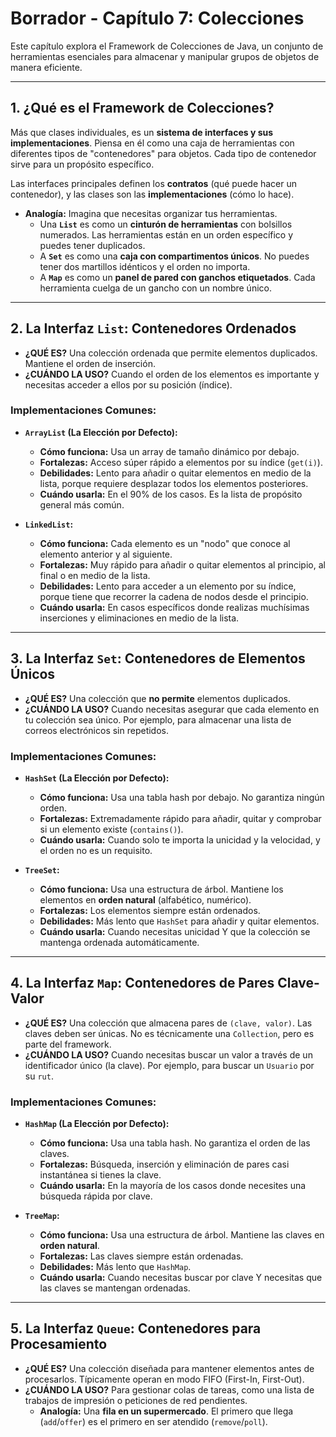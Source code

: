 # Borrador - Capítulo 7: Colecciones

Este capítulo explora el Framework de Colecciones de Java, un conjunto de herramientas esenciales para almacenar y manipular grupos de objetos de manera eficiente.

---

## 1. ¿Qué es el Framework de Colecciones?

Más que clases individuales, es un **sistema de interfaces y sus implementaciones**. Piensa en él como una caja de herramientas con diferentes tipos de "contenedores" para objetos. Cada tipo de contenedor sirve para un propósito específico.

Las interfaces principales definen los **contratos** (qué puede hacer un contenedor), y las clases son las **implementaciones** (cómo lo hace).

*   **Analogía:** Imagina que necesitas organizar tus herramientas.
    *   Una **`List`** es como un **cinturón de herramientas** con bolsillos numerados. Las herramientas están en un orden específico y puedes tener duplicados.
    *   A **`Set`** es como una **caja con compartimentos únicos**. No puedes tener dos martillos idénticos y el orden no importa.
    *   A **`Map`** es como un **panel de pared con ganchos etiquetados**. Cada herramienta cuelga de un gancho con un nombre único.

---

## 2. La Interfaz `List`: Contenedores Ordenados

*   **¿QUÉ ES?** Una colección ordenada que permite elementos duplicados. Mantiene el orden de inserción.
*   **¿CUÁNDO LA USO?** Cuando el orden de los elementos es importante y necesitas acceder a ellos por su posición (índice).

### Implementaciones Comunes:

*   **`ArrayList` (La Elección por Defecto):**
    *   **Cómo funciona:** Usa un array de tamaño dinámico por debajo.
    *   **Fortalezas:** Acceso súper rápido a elementos por su índice (`get(i)`).
    *   **Debilidades:** Lento para añadir o quitar elementos en medio de la lista, porque requiere desplazar todos los elementos posteriores.
    *   **Cuándo usarla:** En el 90% de los casos. Es la lista de propósito general más común.

*   **`LinkedList`:**
    *   **Cómo funciona:** Cada elemento es un "nodo" que conoce al elemento anterior y al siguiente.
    *   **Fortalezas:** Muy rápido para añadir o quitar elementos al principio, al final o en medio de la lista.
    *   **Debilidades:** Lento para acceder a un elemento por su índice, porque tiene que recorrer la cadena de nodos desde el principio.
    *   **Cuándo usarla:** En casos específicos donde realizas muchísimas inserciones y eliminaciones en medio de la lista.

---

## 3. La Interfaz `Set`: Contenedores de Elementos Únicos

*   **¿QUÉ ES?** Una colección que **no permite** elementos duplicados.
*   **¿CUÁNDO LA USO?** Cuando necesitas asegurar que cada elemento en tu colección sea único. Por ejemplo, para almacenar una lista de correos electrónicos sin repetidos.

### Implementaciones Comunes:

*   **`HashSet` (La Elección por Defecto):**
    *   **Cómo funciona:** Usa una tabla hash por debajo. No garantiza ningún orden.
    *   **Fortalezas:** Extremadamente rápido para añadir, quitar y comprobar si un elemento existe (`contains()`).
    *   **Cuándo usarla:** Cuando solo te importa la unicidad y la velocidad, y el orden no es un requisito.

*   **`TreeSet`:**
    *   **Cómo funciona:** Usa una estructura de árbol. Mantiene los elementos en **orden natural** (alfabético, numérico).
    *   **Fortalezas:** Los elementos siempre están ordenados.
    *   **Debilidades:** Más lento que `HashSet` para añadir y quitar elementos.
    *   **Cuándo usarla:** Cuando necesitas unicidad Y que la colección se mantenga ordenada automáticamente.

---

## 4. La Interfaz `Map`: Contenedores de Pares Clave-Valor

*   **¿QUÉ ES?** Una colección que almacena pares de `(clave, valor)`. Las claves deben ser únicas. No es técnicamente una `Collection`, pero es parte del framework.
*   **¿CUÁNDO LA USO?** Cuando necesitas buscar un valor a través de un identificador único (la clave). Por ejemplo, para buscar un `Usuario` por su `rut`.

### Implementaciones Comunes:

*   **`HashMap` (La Elección por Defecto):**
    *   **Cómo funciona:** Usa una tabla hash. No garantiza el orden de las claves.
    *   **Fortalezas:** Búsqueda, inserción y eliminación de pares casi instantánea si tienes la clave.
    *   **Cuándo usarla:** En la mayoría de los casos donde necesites una búsqueda rápida por clave.

*   **`TreeMap`:**
    *   **Cómo funciona:** Usa una estructura de árbol. Mantiene las claves en **orden natural**.
    *   **Fortalezas:** Las claves siempre están ordenadas.
    *   **Debilidades:** Más lento que `HashMap`.
    *   **Cuándo usarla:** Cuando necesitas buscar por clave Y necesitas que las claves se mantengan ordenadas.

---

## 5. La Interfaz `Queue`: Contenedores para Procesamiento

*   **¿QUÉ ES?** Una colección diseñada para mantener elementos antes de procesarlos. Típicamente operan en modo FIFO (First-In, First-Out).
*   **¿CUÁNDO LA USO?** Para gestionar colas de tareas, como una lista de trabajos de impresión o peticiones de red pendientes.
    *   **Analogía:** Una **fila en un supermercado**. El primero que llega (`add`/`offer`) es el primero en ser atendido (`remove`/`poll`).
